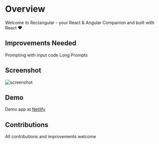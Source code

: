# Overview

Welcome to Rectangular - your React & Angular Companion and built with React ❤️

## Improvements Needed

Prompting with input code
Long Prompts

## Screenshot

![screenshot](https://cdn-langchain.netlify.app/2.png)

## Demo

Demo app at [Netlify](https://c-ai.netlify.app/)

## Contributions

All contributions and improvements welcome
